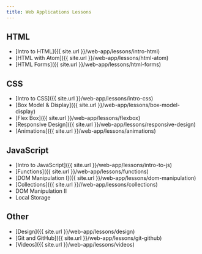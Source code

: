 ```yaml
---
title: Web Applications Lessons
---
```


## HTML
- [Intro to HTML]({{ site.url }}/web-app/lessons/intro-html)
- [HTML with Atom]({{ site.url }}/web-app/lessons/html-atom)
- [HTML Forms]({{ site.url }}/web-app/lessons/html-forms)

## CSS
- [Intro to CSS]({{ site.url }}/web-app/lessons/intro-css)
- [Box Model & Display]({{ site.url }}/web-app/lessons/box-model-display)
- [Flex Box]({{ site.url }}/web-app/lessons/flexbox)
- [Responsive Design]({{ site.url }}/web-app/lessons/responsive-design)
- [Animations]({{ site.url }}/web-app/lessons/animations)

## JavaScript
- [Intro to JavaScript]({{ site.url }}/web-app/lessons/intro-to-js)
- [Functions]({{ site.url }}/web-app/lessons/functions)
- [DOM Manipulation I]({{ site.url }}/web-app/lessons/dom-manipulation)
- [Collections]({{ site.url }}//web-app/lessons/collections)
- DOM Manipulation II
- Local Storage

## Other
- [Design]({{ site.url }}/web-app/lessons/design)
- [Git and GitHub]({{ site.url }}/web-app/lessons/git-github)
- [Videos]({{ site.url }}/web-app/lessons/videos)
